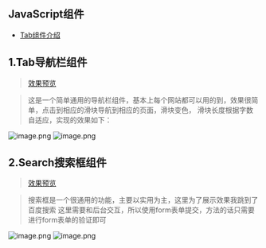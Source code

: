 
## JavaScript组件
+ [Tab组件介绍](https://github.com/suminhohu/Component/issues/1)

## 1.Tab导航栏组件     
> [效果预览](https://suminhohu.github.io/Component/Tab/tab.html)

> 这是一个简单通用的导航栏组件，基本上每个网站都可以用的到，效果很简单，点击到相应的滑块导航到相应的页面，滑块变色，
> 滑块长度根据字数自适应，实现的效果如下：

![image.png](http://upload-images.jianshu.io/upload_images/1394028-5c5170a2050d8759.png?imageMogr2/auto-orient/strip%7CimageView2/2/w/1240)
![image.png](http://upload-images.jianshu.io/upload_images/1394028-b3c8b8c7e4f11dfe.png?imageMogr2/auto-orient/strip%7CimageView2/2/w/1240)


## 2.Search搜索框组件  
> [效果预览](https://suminhohu.github.io/Component/Search/search.html)

> 搜索框是一个很通用的功能，主要以实用为主，这里为了展示效果我跳到了百度搜索
> 这里需要和后台交互，所以使用form表单提交，方法的话只需要进行form表单的验证即可

![image.png](http://upload-images.jianshu.io/upload_images/1394028-f276b2064eefa0a4.png?imageMogr2/auto-orient/strip%7CimageView2/2/w/1240)
![image.png](http://upload-images.jianshu.io/upload_images/1394028-0b71f12e3c40cf3f.png?imageMogr2/auto-orient/strip%7CimageView2/2/w/1240)